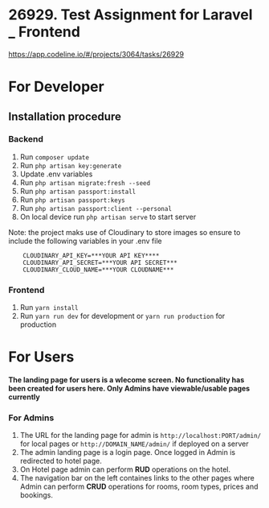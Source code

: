 # 26929. Test Assignment for Laravel _ Frontend 

https://app.codeline.io/#/projects/3064/tasks/26929

# For Developer

## Installation procedure

### Backend
1. Run `composer update`
2. Run `php artisan key:generate`
3. Update .env variables
4. Run `php artisan migrate:fresh --seed`
5. Run `php artisan passport:install`
6. Run `php artisan passport:keys`
7. Run `php artisan passport:client --personal`
8. On local device run `php artisan serve` to start server

Note: the project maks use of Cloudinary to store images so ensure to include the following variables in your .env file
```
	CLOUDINARY_API_KEY=***YOUR API KEY****
	CLOUDINARY_API_SECRET=***YOUR API SECRET***
	CLOUDINARY_CLOUD_NAME=***YOUR CLOUDNAME***
```


### Frontend
1. Run `yarn install`
2. Run `yarn run dev` for development or `yarn run production` for production

# For Users

#### The landing page for users is a wlecome screen. No functionality has been created for users here. Only Admins have viewable/usable pages currently

### For Admins
1. The URL for the landing page for admin is `http://localhost:PORT/admin/` for local pages or `http://DOMAIN_NAME/admin/` if deployed on a server
2. The admin landing page is a login page. Once logged in Admin is redirected to hotel page.
3. On Hotel page admin can perform **RUD** operations on the hotel.
4. The navigation bar on the left containes links to the other pages where Admin can perform **CRUD** operations for rooms, room types, prices and bookings.


